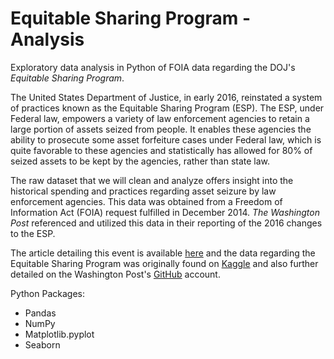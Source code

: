 # Equitable Sharing Program - Analysis
Exploratory data analysis in Python of FOIA data regarding the DOJ's *Equitable Sharing Program*.

The United States Department of Justice, in early 2016, reinstated a system of practices known as the Equitable Sharing Program (ESP). The ESP, under Federal law, empowers a variety of law enforcement agencies to retain a large portion of assets seized from people. It enables these agencies the ability to prosecute some asset forfeiture cases under Federal law, which is quite favorable to these agencies and statistically has allowed for 80% of seized assets to be kept by the agencies, rather than state law. 

  The raw dataset that we will clean and analyze offers insight into the historical spending and practices regarding asset seizure by law enforcement agencies. This data was obtained from a Freedom of Information Act (FOIA) request fulfilled in December 2014. *The Washington Post* referenced and utilized this data in their reporting of the 2016 changes to the ESP.
  
  The article detailing this event is available [here](https://www.washingtonpost.com/news/wonk/wp/2016/03/28/the-feds-have-resumed-a-controversial-program-that-lets-cops-take-stuff-and-keep-it/) and the data regarding the Equitable Sharing Program was originally found on [Kaggle](https://www.kaggle.com/washingtonpost/equitable-sharing-spending-dataset) and also further detailed on the Washington Post's [GitHub](https://github.com/washingtonpost/data-equitable-sharing-spending) account.
  
  Python Packages:
  - Pandas
  - NumPy
  - Matplotlib.pyplot
  - Seaborn
